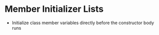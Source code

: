 # Member Initializer Lists
- Initialize class member variables directly before the constructor body runs